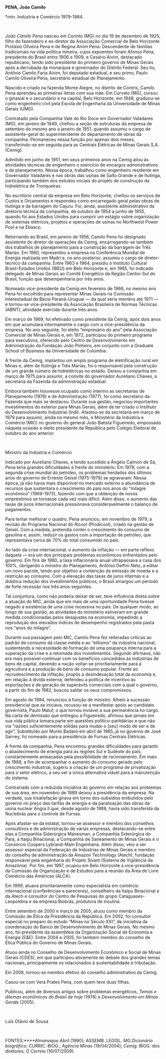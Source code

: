 **PENA, João Camilo**

\*min. Indústria e Comércio 1979-1984.

 

*João Camilo Pena* nasceu em Corinto (MG) no dia 19 de dezembro de 1925,
filho do fazendeiro e ex-diretor da Associação Comercial de Belo
Horizonte Protásio Oliveira Pena e de Regina Alvim Pena. Descendente de
famílias tradicionais na vida política mineira, cujos expoentes foram
Afonso Pena, presidente do Brasil entre 1906 e 1909, e Cesário Alvim,
destacado republicano, tendo sido presidente do primeiro governo de
Minas Gerais após a derrubada da monarquia e governador do Distrito
Federal. Seu tio, Antônio Camilo Faria Alvim, foi deputado estadual, e
seu primo, Paulo Camilo Oliveira Pena, secretário estadual de
Planejamento.

Nascido e criado na fazenda Monte Alegre, no distrito de Contris, Camilo
Pena aprendeu as primeiras letras com sua mãe. Em Curvelo (MG), cursou o
ginasial e o secundário e na capital, Belo Horizonte, em 1948,
graduou-se como engenheiro civil pela Escola de Engenharia da
Universidade de Minas Gerais (UMG).

Contratado pela Companhia Vale do Rio Doce em Governador Valadares (MG),
em janeiro de 1949, chefiou a seção de estruturas da empresa de setembro
do mesmo ano a janeiro de 1951, quando assumiu o cargo de
assistente-geral do superintendente do departamento de obras da
companhia. Permaneceu nessa função por apenas dois meses,
transferindo-se em seguida para as Centrais Elétricas de Minas Gerais
S.A. (Cemig).

Admitido em junho de 1951, em seus primeiros anos na Cemig aliou às
atividades técnicas de engenheiro o exercício de encargos
administrativos e de planejamento. Nessa época, trabalhou como
engenheiro residente em Governador Valadares e nas obras das usinas de
Salto Grande e de Itutinga, participando também dos estudos iniciais do
projeto de construção da hidrelétrica de Tronqueiras.

No escritório central da empresa em Belo Horizonte, chefiou os serviços
de Custos e Orçamentos e respondeu como encarregado geral pelas obras de
Itutinga e da barragem do Cajuru. Foi, ainda, assistente administrativo
da diretoria técnica da companhia, de outubro de 1954 a junho de 1955,
quando foi aos Estados Unidos para cumprir um estágio sobre organização
de sistemas elétricos, projetos e operações de usinas no Northwest Power
Pool e na Ebasco.

Retornando ao Brasil, em janeiro de 1956, Camilo Pena foi designado
assistente do diretor de operações da Cemig, encarregando-se também dos
trabalhos de planejamento para a construção da barragem de Três Marias.
Em 1960, representou a empresa na Conferência Mundial de Energia
realizada em Madri e, no ano posterior, assumiu o cargo de
diretor-técnico da companhia. Entre 1963 e 1964, presidiu o Instituto
Cultural Brasil-Estados Unidos (IBEU) em Belo Horizonte e, em 1965, foi
indicado delegado de Minas Gerais ao Comitê Energético da Região
Centro-Sul do Brasil, função que desempenharia por três anos.

Nomeado vice-presidente da Cemig em fevereiro de 1966, no mesmo ano Pena
foi escolhido para representar Minas Gerais na Comissão Interestadual da
Bacia Paraná-Uruguai — da qual seria membro até 1971 — e tornou-se
vice-presidente da Associação Brasileira de Normas Técnicas (ABNT),
atividade exercida durante três anos.

Em março de 1969, foi efetivado como presidente da Cemig, após dois anos
em que acumulara interinamente o cargo com a vice-presidência da
empresa. No ano seguinte, foi eleito “empresário do ano” pela Associação
Comercial de Minas Gerais e, em 1972, participou do primeiro programa
para executivos, oferecido pelo Centro de Desenvolvimento em
Administração da Fundação João Pinheiro, em conjunto com a Graduate
School of Business da Universidade de Colúmbia.

À frente da Cemig, implantou um amplo programa de eletrificação rural em
Minas e, além de Itutinga e Três Marias, foi o responsável pela
construção de um grande número de hidrelétricas no estado. Deixou a
companhia em março de 1975 para assumir, a convite do governador
Aureliano Chaves, a secretaria da Fazenda da administração estadual.

Embora também houvesse ocupado como interino as secretarias de
Planejamento (1976) e de Administração (1977), foi como secretário da
Fazenda que mais se destacou. Durante sua gestão, negociou importantes
investimentos do exterior para Minas Gerais, além de ter criado o
Instituto do Desenvolvimento Industrial (Indi). Afastou-se da secretaria
em março de 1979 para assumir, ainda no mesmo mês, o Ministério da
Indústria e Comércio (MIC) no governo do general João Batista
Figueiredo, empossado naquela ocasião e eleito presidente da República
pelo Colégio Eleitoral de outubro do ano anterior.

 

Ministro da Indústria e Comércio

Indicado por Aureliano Chaves, e tendo sucedido a Ângelo Calmon de Sá,
Pena teria grandes dificuldades à frente do ministério. Em 1979, com a
segunda crise mundial do petróleo, os problemas herdados dos últimos
anos do governo de Ernesto Geisel (1975-1979) se agravaram. Nessa época,
já não havia mais disponível no mercado externo a abundância de recursos
que sustentara o crescimento do país nos anos do “milagre econômico”
(1969-1973), fazendo com que a obtenção de novos empréstimos se tornasse
cada vez mais difícil. Além disso, o aumento das taxas de juros
internacionais pressionava consideravelmente o balanço de pagamentos.

Para tentar melhorar o quadro, Pena anunciou, em novembro de 1979, a
revisão do Programa Nacional do Álcool (Proálcool), criado na gestão de
Geisel. Com a medida, pretendia conter o crescimento do consumo de
gasolina e, assim, reduzir os gastos com a importação de petróleo, que
representava cerca de 70% do total consumido no país.

Ao lado da crise internacional, o aumento da inflação — em parte reflexo
daquela — era um dos principais problemas econômicos enfrentados pelo
governo. Em fins de 1980, a taxa inflacionária anual ultrapassava a casa
dos 100%, obrigando o ministro do Planejamento, Antônio Delfim Neto, a
editar um novo pacote, tendo por objetivo a contenção da emissão de
moeda e a restrição ao consumo. Com a elevação das taxas de juros
internas e a drástica redução dos investimentos públicos, o Brasil
amargou um período de forte recessão nos três anos seguintes.

Tal conjuntura, como não poderia deixar de ser, teve influência direta
sobre a atuação do MIC, ainda que em mais de uma oportunidade Pena
tivesse negado a existência de uma crise recessiva no país. De qualquer
modo, ao longo de sua gestão, as atividades do ministério estiveram em
grande medida condicionadas pelos desajustes na economia, impedindo a
reprodução dos elevados índices de desempenho registrados pela pasta nos
“anos do milagre”.

Durante sua passagem pelo MIC, Camilo Pena fez reiteradas críticas ao
padrão de consumo da classe média e ao “elitismo” da indústria nacional,
sustentando a necessidade de formação de uma poupança interna para a
superação da crise e a retomada dos investimentos. Segundo afirmava, não
era mais possível continuar com os benefícios concedidos às indústrias
de bens de capital, devendo a nação voltar-se prioritariamente para a
agricultura e a produção de bens de consumo popular. Frente ao
recrudescimento da inflação, propôs a desindexação total da economia e,
em relação à dívida externa, defendeu a política de incentivo às
exportações e de geração de superávits comerciais com a qual o governo,
a partir do fim de 1982, buscou saldar os seus compromissos.

Em agosto de 1984, renunciou à função de ministro. Alheio à sucessão
presidencial que se iniciava, recusou-se a manifestar apoio ao candidato
governista, Paulo Maluf, o que tornou inviável a sua permanência no
cargo. Na carta de demissão que entregou a Figueiredo, afirmou que
jamais em sua vida pública tomara parte em questões político-partidárias
e que não via “razões suficientemente sólidas para mudar o [seu] modo de
ser e de agir”. Substituído por Murilo Badaró em abril de 1985, já no
governo de José Sarney, foi nomeado para a presidência de Furnas
Centrais Elétricas.

À frente da companhia, Pena encontrou grandes dificuldades para garantir
o abastecimento de energia para as regiões Sul e Sudeste do país,
constantemente ameaçadas pela possibilidade de racionamento. Em maio de
1988, a fim de acompanhar o aumento do consumo gerado pelo crescimento
industrial, sugeriu a criação de um programa de privatização para o
setor elétrico, a seu ver a única alternativa viável para a manutenção
do sistema.

Contrariado com a reduzida iniciativa do governo em relação aos
problemas de sua área, em novembro de 1989 deixou a presidência da
empresa. Na verdade, sua insatisfação girava em torno dos subsídios
embutidos pelo governo no preço das tarifas de energia e da paralisação
das obras da usina nuclear Angra II que, desde agosto de 1988, havia
sido transferida da Nuclebrás para o controle de Furnas.

Após afastar-se da estatal, tornou-se assessor e membro dos conselhos
consultivos e de administração de várias empresas, destacando-se entre
elas a Companhia Siderúrgica Manesman, a Companhia Siderúrgica do Pará,
a Itaipu Binacional, a Companhia de Saneamento de Minas Gerais e o
Consórcio Coopers Lybrand-Main Engenharia. Além disso, veio a ser
assessor especial da Federação de Indústrias de Minas Gerais e membro do
conselho de administração da Amazon Technology (Atech), fundação
responsável pela engenharia do Projeto Sivam (Sistema de Vigilância da
Amazônia). Por fim, em 1997, ocupou em Belo Horizonte a vice-presidência
da Comissão de Organização e de Estudos para a reunião da Área de Livre
Comércio das Américas (ALCA).

Em 1999, atuava prioritariamente como especialista em comércio
internacional (conferências e pareceres), conselheiro da Itaipu
Binacional e da Atech e consultor do Centro de Pesquisas do grupo
Cataguases-Leopoldina e da empresa Biobrás, produtora de insulina.

Entre setembro de 2000 e março de 2005, atuou como membro da Comissão de
Ética da Presidência da República. Em 2002, foi consultor especial no
preparo do estudo “Minas no Século XXI”, de iniciativa da coordenação do
Banco de Desenvolvimento de Minas Gerais. No mesmo ano, foi presidente
da assembleia da Organização Social de Economia e Energia (E&E). Entre
2004 e 2005, foi também membro do conselho de Ética Pública do Governo
de Minas Gerais.

Atuou ainda no Conselho de Desenvolvimento Econômico e Social de Minas
Gerais (CDES), em que participou ativamente do debate dos grandes temas
nacionais, principalmente os relacionados à sustentabilidade e
tributação.

Em 2008, tornou-se membro efetivo do conselho administrativo da Cemig.

Casou-se com Vera Prates Pena, com quem teve duas filhas.

Publicou, além de diversos artigos sobre problemas energéticos, *Temas e
dilemas econômicos do Brasil de hoje* (1978) e *Desenvolvimento em Minas
Gera**i**s* (2005).

 

Luís Otávio de Sousa

 

FONTES:*****Almanaque Abril* (1990); ASSEMB. LEGISL. MG.*Dicionário
biográfico*; CURRIC. BIOG.; *Agência Minas* (19/04/2004); *Cemig*. BIOG.
dos diretores; *O Correio* (16/07/2009).

 

